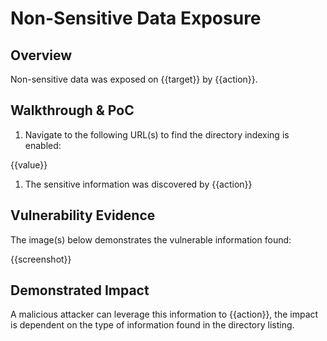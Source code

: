 # Non-Sensitive Data Exposure

## Overview

<!--
Provide a 1-2 sentence description - see http://cveproject.github.io/docs/content/key-details-phrasing.pdf for tips

This format is a good guide:
[VULNTYPE] in [COMPONENT] in [APPLICATION] allows [ATTACKER] to [IMPACT] via [VECTOR] 
-->

Non-sensitive data was exposed on {{target}} by {{action}}.

## Walkthrough & PoC

<!--
Provide a step-by-step walkthrough on how to access the vulnerable injection point, and how to exploit the vulnerability.

Adding a dot-pointed walkthrough with relevant screenshots will speed triage time and result in faster rewards!
-->

1. Navigate to the following URL(s) to find the directory indexing is enabled:

{{value}}

1. The sensitive information was discovered by {{action}}

## Vulnerability Evidence

<!--
Your submission MUST include evidence of the vulnerability and not be theoretical in nature.
-->

The image(s) below demonstrates the vulnerable information found: 

{{screenshot}}

## Demonstrated Impact

<!--
Provide a full Proof of Concept here.
--> 

A malicious attacker can leverage this information to {{action}}, the impact is dependent on the type of information found in the directory listing.
